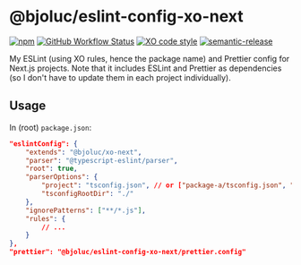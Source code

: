 # @bjoluc/eslint-config-xo-next

[![npm](https://img.shields.io/npm/v/@bjoluc/eslint-config-xo-next/latest)](https://www.npmjs.com/package/@bjoluc/eslint-config-xo-next)
[![GitHub Workflow Status](https://img.shields.io/github/actions/workflow/status/bjoluc/eslint-config-xo-next/build.yml)](https://github.com/bjoluc/eslint-config-xo-next/actions)
[![XO code style](https://img.shields.io/badge/code_style-XO-5ed9c7.svg)](https://github.com/xojs/xo)
[![semantic-release](https://img.shields.io/badge/%20%20%F0%9F%93%A6%F0%9F%9A%80-semantic--release-e10079.svg)](https://github.com/semantic-release/semantic-release)

My ESLint (using XO rules, hence the package name) and Prettier config for Next.js projects. Note that it includes ESLint and Prettier as dependencies (so I don't have to update them in each project individually).

## Usage

In (root) `package.json`:

```json
"eslintConfig": {
	"extends": "@bjoluc/xo-next",
	"parser": "@typescript-eslint/parser",
	"root": true,
	"parserOptions": {
		"project": "tsconfig.json", // or ["package-a/tsconfig.json", "package-b/tsconfig.json"] in monorepos
		"tsconfigRootDir": "./"
	},
	"ignorePatterns": ["**/*.js"],
	"rules": {
		// ...
	}
},
"prettier": "@bjoluc/eslint-config-xo-next/prettier.config"
```
